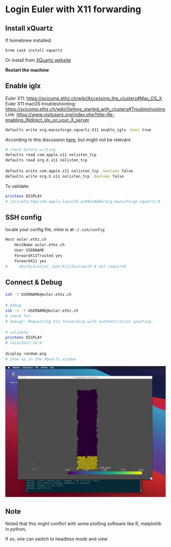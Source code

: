 # Login Euler with X11 forwarding

## Install xQuartz

If homebrew installed:

```bash
brew cask install xquartz
```

Or install from [XQuartz website](https://www.xquartz.org/)

**Restart the machine**

## Enable iglx

Euler X11: https://scicomp.ethz.ch/wiki/Accessing_the_clusters#Mac_OS_X
Euler X11 macOS troubleshooting: https://scicomp.ethz.ch/wiki/Getting_started_with_clusters#Troubleshooting
Link: https://www.visitusers.org/index.php?title=Re-enabling_INdirect_glx_on_your_X_server

```bash
defaults write org.macosforge.xquartz.X11 enable_iglx -bool true
```

According to this discussion [here](https://discussions.apple.com/thread/2048176), but might not be relevant 

```bash
# check before writing
defaults read com.apple.x11 nolisten_tcp
defaults read org.X.x11 nolisten_tcp

defaults write com.apple.x11 nolisten_tcp -boolean false
defaults write org.X.x11 nolisten_tcp -boolean false
```

To validate:
```bash
printenv DISPLAY
# /private/tmp/com.apple.launchd.oyK9GxAmbh/org.macosforge.xquartz:0
```

## SSH config

locate your config file, mine is at `~/.ssh/config`

```bash
Host euler.ethz.ch                                                       
    HostName euler.ethz.ch                                                 
    User USERNAME                                                          
    ForwardX11Trusted yes                                                  
    ForwardX11 yes                                                         
#     XAuthLocation /opt/X11/bin/xauth # not required
```

## Connect & Debug

```bash
ssh -Y USERNAME@euler.ethz.ch

# debug
ssh -v -Y USERNAME@euler.ethz.ch
# check for 
# debug1: Requesting X11 forwarding with authentication spoofing.

# validate
printenv DISPLAY
# localhost:10.0

display random.png
# show up in the XQuartz window
```

![](x11_foward_macos.png)

## Note

Noted that this might conflict with some plotting software like R, matplotlib in python, 

If so, one can switch to headless mode and view 

